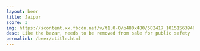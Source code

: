 ```yaml
---
layout: beer
title: Jaipur
score: 3
img: https://scontent.xx.fbcdn.net/v/t1.0-0/p480x480/582417_10151563946028745_982723381_n.jpg?oh=5663a74c03769b60c594445bc111113a&oe=5881F9C5
desc: Like the bazar, needs to be removed from sale for public safety
permalink: /beer/:title.html
---
```

